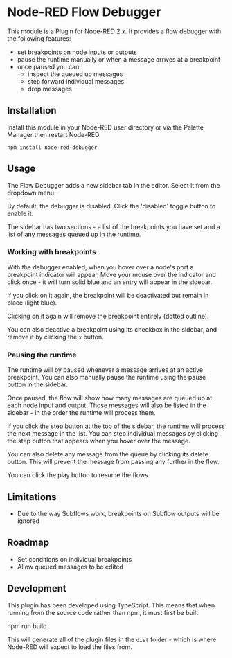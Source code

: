 # Node-RED Flow Debugger

This module is a Plugin for Node-RED 2.x. It provides a flow debugger with the following
features:

 - set breakpoints on node inputs or outputs
 - pause the runtime manually or when a message arrives at a breakpoint
 - once paused you can:
   - inspect the queued up messages
   - step forward individual messages
   - drop messages

## Installation

Install this module in your Node-RED user directory or via the Palette Manager
then restart Node-RED

    npm install node-red-debugger


## Usage

The Flow Debugger adds a new sidebar tab in the editor. Select it from the dropdown
menu.

By default, the debugger is disabled. Click the 'disabled' toggle button to enable it.

The sidebar has two sections - a list of the breakpoints you have set and a list
of any messages queued up in the runtime.

### Working with breakpoints

With the debugger enabled, when you hover over a node's port a breakpoint indicator
will appear. Move your mouse over the indicator and click once - it will turn solid blue
and an entry will appear in the sidebar.

If you click on it again, the breakpoint will be deactivated but remain in place (light blue).

Clicking on it again will remove the breakpoint entirely (dotted outline).

You can also deactive a breakpoint using its checkbox in the sidebar, and remove it by
clicking the `x` button.

### Pausing the runtime

The runtime will by paused whenever a message arrives at an active breakpoint. You
can also manually pause the runtime using the pause button in the sidebar.

Once paused, the flow will show how many messages are queued up at each node input
and output. Those messages will also be listed in the sidebar - in the order the
runtime will process them.

If you click the step button at the top of the sidebar, the runtime will process
the next message in the list. You can step individual messages by clicking the
step button that appears when you hover over the message.

You can also delete any message from the queue by clicking its delete button. This
will prevent the message from passing any further in the flow.

You can click the play button to resume the flows.


## Limitations

 - Due to the way Subflows work, breakpoints on Subflow outputs will be ignored

## Roadmap

 - Set conditions on individual breakpoints
 - Allow queued messages to be edited


## Development

This plugin has been developed using TypeScript. This means that when running
from the source code rather than npm, it must first be built:

   npm run build

This will generate all of the plugin files in the `dist` folder - which is where
Node-RED will expect to load the files from.
